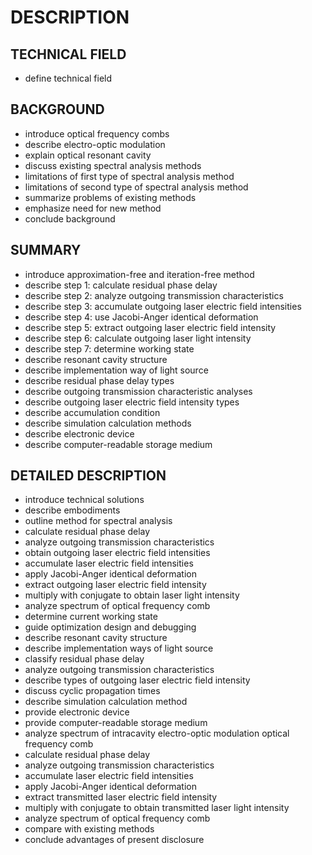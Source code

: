 # DESCRIPTION

## TECHNICAL FIELD

- define technical field

## BACKGROUND

- introduce optical frequency combs
- describe electro-optic modulation
- explain optical resonant cavity
- discuss existing spectral analysis methods
- limitations of first type of spectral analysis method
- limitations of second type of spectral analysis method
- summarize problems of existing methods
- emphasize need for new method
- conclude background

## SUMMARY

- introduce approximation-free and iteration-free method
- describe step 1: calculate residual phase delay
- describe step 2: analyze outgoing transmission characteristics
- describe step 3: accumulate outgoing laser electric field intensities
- describe step 4: use Jacobi-Anger identical deformation
- describe step 5: extract outgoing laser electric field intensity
- describe step 6: calculate outgoing laser light intensity
- describe step 7: determine working state
- describe resonant cavity structure
- describe implementation way of light source
- describe residual phase delay types
- describe outgoing transmission characteristic analyses
- describe outgoing laser electric field intensity types
- describe accumulation condition
- describe simulation calculation methods
- describe electronic device
- describe computer-readable storage medium

## DETAILED DESCRIPTION

- introduce technical solutions
- describe embodiments
- outline method for spectral analysis
- calculate residual phase delay
- analyze outgoing transmission characteristics
- obtain outgoing laser electric field intensities
- accumulate laser electric field intensities
- apply Jacobi-Anger identical deformation
- extract outgoing laser electric field intensity
- multiply with conjugate to obtain laser light intensity
- analyze spectrum of optical frequency comb
- determine current working state
- guide optimization design and debugging
- describe resonant cavity structure
- describe implementation ways of light source
- classify residual phase delay
- analyze outgoing transmission characteristics
- describe types of outgoing laser electric field intensity
- discuss cyclic propagation times
- describe simulation calculation method
- provide electronic device
- provide computer-readable storage medium
- analyze spectrum of intracavity electro-optic modulation optical frequency comb
- calculate residual phase delay
- analyze outgoing transmission characteristics
- accumulate laser electric field intensities
- apply Jacobi-Anger identical deformation
- extract transmitted laser electric field intensity
- multiply with conjugate to obtain transmitted laser light intensity
- analyze spectrum of optical frequency comb
- compare with existing methods
- conclude advantages of present disclosure

